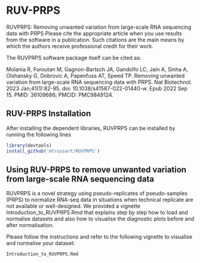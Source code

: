 
# RUV-PRPS

<!-- badges: start -->
<!-- badges: end -->

RUVPRPS: Removing unwanted variation from large-scale RNA sequencing data with PRPS
Please cite the appropriate article when you use results from the software in a publication. Such citations are the main means by which the authors receive professional credit for their work.

The RUVPRPS software package itself can be cited as:

Molania R, Foroutan M, Gagnon-Bartsch JA, Gandolfo LC, Jain A, Sinha A, Olshansky G, Dobrovic A, Papenfuss AT, Speed TP. Removing unwanted variation from large-scale RNA sequencing data with PRPS. Nat Biotechnol. 2023 Jan;41(1):82-95. doi: 10.1038/s41587-022-01440-w. Epub 2022 Sep 15. PMID: 36109686; PMCID: PMC9849124.

##  RUV-PRPS Installation

After installing the dependent libraries, RUVPRPS can be installed by running the following lines

``` r
library(devtools)
install_github('mtrussart/RUVPRPS')
```

## Using RUV-PRPS to remove unwanted variation from large-scale RNA sequencing data

RUVPRPS is a novel strategy using pseudo-replicates of pseudo-samples (PRPS) to normalize RNA-seq data in situations when technical replicate are not available or well-designed. 
We provided a vignette Introduction_to_RUVPRPS.Rmd that explains step by step how to load and normalise datasets and also how to visualise the diagnostic plots before and after normalisation.

Please follow the instructions and refer to the following vignette to visualise and normalise your dataset:


``` r
Introduction_to_RUVPRPS.Rmd
```
